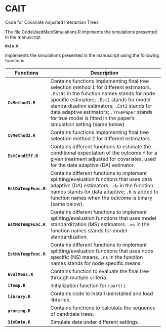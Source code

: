 # CAIT
Code for Covariate Adjusted Interaction Trees


The file CodeUsedMainSimulations.R implments the simulations presented in the manuscript

**`Main.R`**

Implements the simulations presented in the manuscript using the following functions.

Functions | Description
----------|------------
**`CvMethod1.R`** | Contains functions implementing final tree selection method 1 for different estimators. `.EstNs` in the function names stands for node specific estimators; `.Est1` stands for model standardization estimators; `.Est2` stands for data adaptive estimators; `.TruePaper` stands for true model is fitted in the paper’s simulation setting (same below).
**`CvMethod2.R`** | Contains functions implementing final tree selection method 2 for different estimators. 
**`EstCondEff.R`** | Contains different functions to estimate the conditional expectation of the outcome `Y` for a given treatment adjusted for covariates, used for the data adaptive (DA) estimator.
**`EstDaTempFunc.R`** | Contains different functions to implement splitting/evaluation functions that uses data adaptive (DA) estimators. `.da` in the function names stands for data adaptive; `.b` is added to function names when the outcome is binary (same below).
**`EstMsTempFunc.R`** | Contains different functions to implement splitting/evaluation functions that uses model standardization (MS) estimators. `.ms` in the function names stands for model standardization.
**`EstNsTempFunc.R`** | Contains different functions to implement splitting/evaluation functions that uses node specific (NS) means. `.ns` in the function names stands for node specific means.
**`EvalMeas.R`** | Contains function to evaluate the final tree through multiple criteria.
**`iTemp.R`** | Initialization function for `rpart()`.
**`library.R`** | Contains code to install uninstalled and load libraries. 
**`pruning.R`** | Contains functions to calculate the sequence of candidate trees.
**`SimData.R`** | Simulate data under different settings. 
